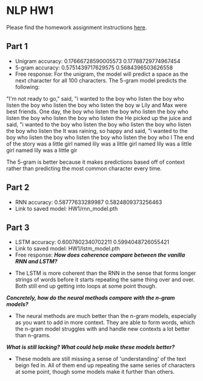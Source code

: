 # NLP HW1

Please find the homework assignment instructions [here](https://docs.google.com/document/d/1K8s_Ecms0cIqRO1PKPFs2bfFVFfZpc1nFoEhtxRlCaM/edit?tab=t.0).

## Part 1
* Unigram accuracy: 0.17666728590005573 0.17788729774967454
* 5-gram accuracy: 0.5751439717629575 0.5684396503626558
* Free response: For the unigram, the model will predict a space as the next character for all 100 characters. The 5-gram model predicts the following:

<BOS>"I'm not ready to go," said, "i wanted to the boy who listen the boy who listen the boy who listen the boy who listen the boy w
<BOS>Lily and Max were best friends. One day, the boy who listen the boy who listen the boy who listen the boy who listen the boy who listen the
<BOS>He picked up the juice and said, "i wanted to the boy who listen the boy who listen the boy who listen the boy who listen the 
<BOS>It was raining, so happy and said, "i wanted to the boy who listen the boy who listen the boy who listen the boy who l
<BOS>The end of the story was a little girl named lily was a little girl named lily was a little girl named lily was a little gir

The 5-gram is better because it makes predictions based off of context rather than predicting the most common character every time.

## Part 2
* RNN accuracy: 0.58777633289987 0.5824809373256463
* Link to saved model: HW1/rnn_model.pth

## Part 3
* LSTM accuracy: 0.6007802340702211 0.5994048726055421
* Link to saved model: HW1/lstm_model.pth
* Free response: 
***How does coherence compare between the vanilla RNN and LSTM?***

 - The LSTM is more coherent than the RNN in the sense that forms longer strings of words before it starts repeating the same thing over and over. Both still end up getting into loops at some point though.

***Concretely, how do the neural methods compare with the n-gram models?***

 - The neural methods are much better than the n-gram models, especially as you want to add in more context. They are able to form words, which the n-gram model struggles with and handle new contexts a lot better than n-grams.

***What is still lacking? What could help make these models better?***

 - These models are still missing a sense of 'understanding' of the text beign fed in. All of them end up repeating the same series of characters at some point, though some models make it further than others.
